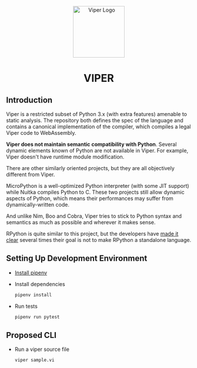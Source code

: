 <div align="center">
    <a href="#" target="_blank">
        <img src="https://image.flaticon.com/icons/svg/296/296589.svg" alt="Viper Logo" width="140" height="140"></img>
    </a>
</div>


<h1 align="center">VIPER</h1>


## Introduction
Viper is a restricted subset of Python 3.x (with extra features) amenable to static analysis. The repository both defines the spec of the language and contains a canonical implementation of the compiler, which compiles a legal Viper code to WebAssembly.

**Viper does not maintain semantic compatibility with Python**. Several dynamic elements known of Python are not available in Viper. For example, Viper doesn't have runtime module modification.

There are other similarly oriented projects, but they are all objectively different from Viper.

MicroPython is a well-optimized Python interpreter (with some JIT support) while Nuitka compiles Python to C. These two projects still allow dynamic aspects of Python, which means their performances may suffer from dynamically-written code.

And unlike Nim, Boo and Cobra, Viper tries to stick to Python syntax and semantics as much as possible and wherever it makes sense.

RPython is quite similar to this project, but the developers have [made it clear](https://rpython.readthedocs.io/en/latest/faq.html#do-i-have-to-rewrite-my-programs-in-rpython) several times their goal is not to make RPython a standalone language.

## Setting Up Development Environment
- [Install pipenv](https://docs.pipenv.org/en/latest/install/#installing-pipenv)

- Install dependencies

    ```sh
    pipenv install
    ```

- Run tests

    ```sh
    pipenv run pytest
    ```


## Proposed CLI
- Run a viper source file

    ```sh
    viper sample.vi
    ```
